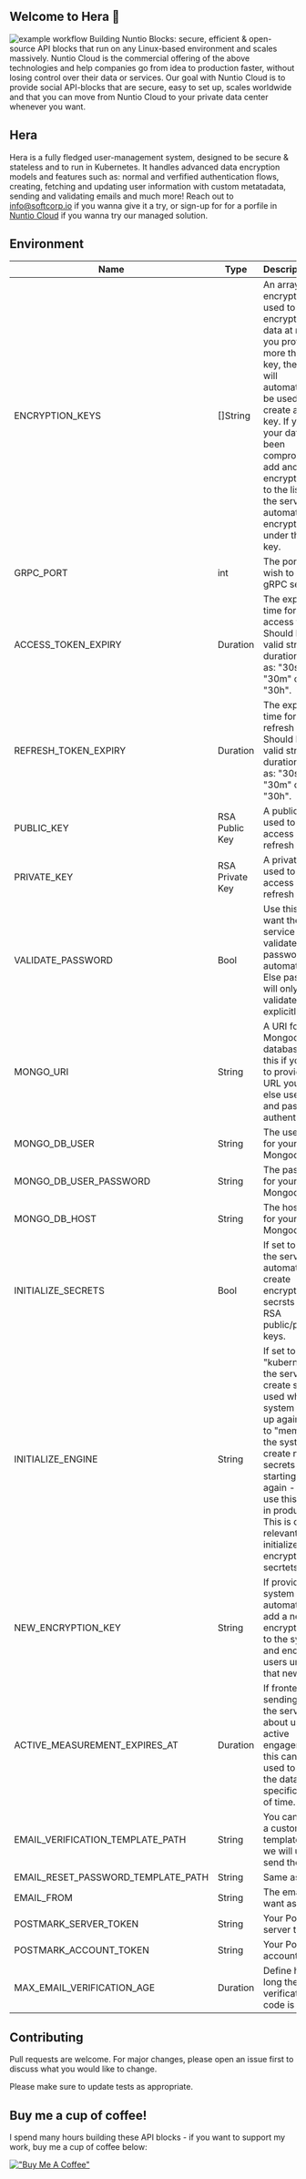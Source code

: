 ## Welcome to Hera 👋

![example workflow](https://github.com/nuntiodev/nuntio-user-block/actions/workflows/build.yaml/badge.svg)
Building Nuntio Blocks: secure, efficient & open-source API blocks that run on any Linux-based environment and scales
massively. Nuntio Cloud is the commercial offering of the above technologies and help companies go from idea to
production faster, without losing control over their data or services. Our goal with Nuntio Cloud is to provide social
API-blocks that are secure, easy to set up, scales worldwide and that you can move from Nuntio Cloud to your private
data center whenever you want.

## Hera

Hera is a fully fledged user-management system, designed to be secure & stateless and to run in
Kubernetes. It handles advanced data encryption models and features such as: normal and verfified authentication flows,
creating, fetching and updating user information with custom metatadata, sending and validating emails and much more!
Reach out to info@softcorp.io if you wanna give it a try, or sign-up for for a porfile
in [Nuntio Cloud](https://cloud.nuntio.io) if you wanna try our managed solution.

## Environment

| Name                               | Type            | Description                                                                                                                                                                                                                                                                                                             | Default                  | Required |
|------------------------------------|-----------------|:------------------------------------------------------------------------------------------------------------------------------------------------------------------------------------------------------------------------------------------------------------------------------------------------------------------------|--------------------------|----------|
| ENCRYPTION_KEYS                    | []String        | An array of encryption keys used to encrypt/decrypt data at rest. If you provide more than one key, the keys will automatically be used to create a master key. If you think your data has been compromised, add another encryption key to the list, and the service will automatically encrypt users under the new key. | []                       | No       |
| GRPC_PORT                          | int             | The port you wish to start the gRPC server on.                                                                                                                                                                                                                                                                          | 9000                     | No       |
| ACCESS_TOKEN_EXPIRY                | Duration        | The expiration time for the access tokens. Should be a valid string duration such as: "30s", "30m" or "30h".                                                                                                                                                                                                            | 30m                      | No       |
| REFRESH_TOKEN_EXPIRY               | Duration        | The expiration time for the refresh tokens. Should be a valid string duration such as: "30s", "30m" or "30h".                                                                                                                                                                                                           | 30d                      | No       |
| PUBLIC_KEY                         | RSA Public Key  | A public key used to validate access and refresh tokens.                                                                                                                                                                                                                                                                | Auto-generate if empty.  | No       |
| PRIVATE_KEY                        | RSA Private Key | A private key used to sign access and refresh tokens.                                                                                                                                                                                                                                                                   | Auto-generate if empty.                   | No       |
| VALIDATE_PASSWORD                  | Bool            | Use this if you want the service to validate all password automatically. Else passwords will only be validated if explicitly stated.                                                                                                                                                                                    | false                    | No       |
| MONGO_URI                          | String          | A URI for your Mongodb database. Use this if you want to provide the URL yourself, else use user and password authentication.                                                                                                                                                                                           | ""                       | No       |
| MONGO_DB_USER                      | String          | The username for your Mongodb user.                                                                                                                                                                                                                                                                                     | ""                       | No       |
| MONGO_DB_USER_PASSWORD             | String          | The password for your Mongodb user.                                                                                                                                                                                                                                                                                     | ""                       | No       |
| MONGO_DB_HOST                      | String          | The hostname for your Mongodb user.                                                                                                                                                                                                                                                                                     | ""                       | No       |
| INITIALIZE_SECRETS                 | Bool            | If set to true, the service will automatically create encryption secrsts and RSA public/private keys.                                                                                                                                                                                                                   | false                    | No       |
| INITIALIZE_ENGINE                  | String          | If set to "kubernetes", the service will create secrets used when the system starts up again. If set to "memory" the system will create new secrets when starting up again - do not use this option in production. This is only relevant if you initialize encryption secrtets.                                         | memory                   | No       |
| NEW_ENCRYPTION_KEY                 | String          | If provided, the system will automatically add a new encryption key to the system and encrypt users under that new key.                                                                                                                                                                                                 | ""                       | No       |
| ACTIVE_MEASUREMENT_EXPIRES_AT      | Duration        | If frontend is sending data to the server about user active engagement, this can be used to save the data for a specific amount of time. | 3 days                   | No       |
| EMAIL_VERIFICATION_TEMPLATE_PATH   | String          | You can provide a custom email template that we will use to send the email. | /var/verify_email.html   | No       |
| EMAIL_RESET_PASSWORD_TEMPLATE_PATH | String          | Same as above. | /var/reset_password.html | No       |
| EMAIL_FROM                         | String          | The email you want as sender.                                | ""                       | No       |
| POSTMARK_SERVER_TOKEN              | String          | Your Postmark server token. | ""                       | No       |
| POSTMARK_ACCOUNT_TOKEN             | String          | Your Postmark account token. | ""                       | No       |
| MAX_EMAIL_VERIFICATION_AGE | Duration | Define how long the email verification code is valid. | 5m                       | No       |

## Contributing

Pull requests are welcome. For major changes, please open an issue first to discuss what you would like to change.

Please make sure to update tests as appropriate.

## Buy me a cup of coffee!

I spend many hours building these API blocks - if you want to support my work, buy me a cup of coffee below:

[!["Buy Me A Coffee"](https://www.buymeacoffee.com/assets/img/custom_images/orange_img.png)](https://www.buymeacoffee.com/sinbadio)

